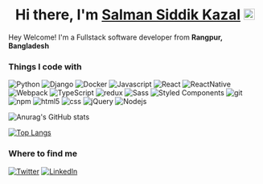 <h1 align="center">Hi there, I'm <a href="https://www.blackcater.win/" target="_blank">Salman Siddik Kazal</a> <img
src="https://github.com/blackcater/blackcater/raw/main/images/Hi.gif" height="22" /></h1>

<!-- [![Commits Badge](https://badges.pufler.dev/commits/monthly/mostafijur-rahman299)](https://badges.pufler.dev) -->


<p>Hey Welcome! I'm a Fullstack software developer from <b>Rangpur, Bangladesh</b></p>
<h3>Things I code with</h3>

<p>
  <img alt="Python" src="https://img.shields.io/badge/-Python-45b8d8?style=flat-square&logo=python&logoColor=white" />
  <img alt="Django" src="https://img.shields.io/badge/-Django-45b8d8?style=flat-square&logo=django&logoColor=white" />
  
  <img alt="Docker" src="https://img.shields.io/badge/-Docker-46a2f1?style=flat-square&logo=docker&logoColor=white" />
  
  <img alt="Javascript" src="https://img.shields.io/badge/-JavaScript-45b8d8?style=flat-square&logo=javascript&logoColor=white" />
  <img alt="React" src="https://img.shields.io/badge/-React-45b8d8?style=flat-square&logo=react&logoColor=white" />
  <img alt="ReactNative" src="https://img.shields.io/badge/-ReactNative-45b8d8?style=flat-square&logo=reactNative&logoColor=white" />
  <img alt="Webpack" src="https://img.shields.io/badge/-Webpack-8DD6F9?style=flat-square&logo=webpack&logoColor=white" /> 
  
  <img alt="TypeScript" src="https://img.shields.io/badge/-TypeScript-007ACC?style=flat-square&logo=typescript&logoColor=white" />
  <img alt="redux" src="https://img.shields.io/badge/-Redux-764ABC?style=flat-square&logo=redux&logoColor=white" />
  <img alt="Sass" src="https://img.shields.io/badge/-Sass-CC6699?style=flat-square&logo=sass&logoColor=white" />
  <img alt="Styled Components" src="https://img.shields.io/badge/-Styled_Components-db7092?style=flat-square&logo=styled-components&logoColor=white" />
  <img alt="git" src="https://img.shields.io/badge/-Git-F05032?style=flat-square&logo=git&logoColor=white" />
  <img alt="npm" src="https://img.shields.io/badge/-NPM-CB3837?style=flat-square&logo=npm&logoColor=white" />
  <img alt="html5" src="https://img.shields.io/badge/-HTML5-E34F26?style=flat-square&logo=html5&logoColor=white" />
  <img alt="css" src="https://img.shields.io/badge/-Css-E34F26?style=flat-square&logo=css&logoColor=white" />
  <img alt="jQuery" src="https://img.shields.io/badge/-jQuery-45b8d8?style=flat-square&logo=jquery&logoColor=white" />
  <img alt="Nodejs" src="https://img.shields.io/badge/-Nodejs-43853d?style=flat-square&logo=Node.js&logoColor=white" />
</p>



![Anurag's GitHub stats](https://github-readme-stats.vercel.app/api?username=mostafijur-rahman299&show_icons=true&theme=radical)

[![Top Langs](https://github-readme-stats.vercel.app/api/top-langs/?username=mostafijur-rahman299&layout=compact)](https://github.com/anuraghazra/github-readme-stats)

<h3>Where to find me</h3>
<p><a href="https://twitter.com/mostafijur_" target="_blank"><img alt="Twitter" src="https://img.shields.io/badge/twitter-%231DA1F2.svg?&style=for-the-badge&logo=twitter&logoColor=white" /></a> <a href="https://www.linkedin.com/in/mostafijur-rahman299/" target="_blank"><img alt="LinkedIn" src="https://img.shields.io/badge/linkedin-%230077B5.svg?&style=for-the-badge&logo=linkedin&logoColor=white" /></a>
</p>





